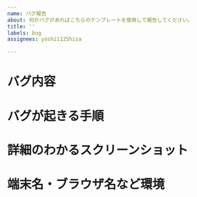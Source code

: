 ```yaml
---
name: バグ報告
about: 何かバグがあればこちらのテンプレートを使用して報告してください。
title: ''
labels: bug
assignees: yoshi1125hisa

---
```


# バグ内容

# バグが起きる手順

# 詳細のわかるスクリーンショット

# 端末名・ブラウザ名など環境
